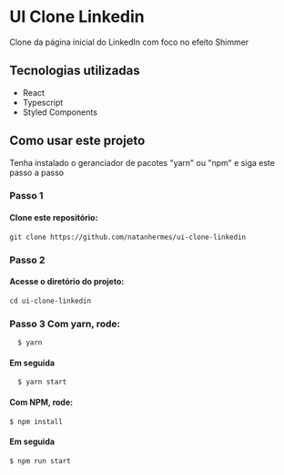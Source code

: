 # UI Clone Linkedin
 Clone da página inicial do LinkedIn com foco no efeito Shimmer

## Tecnologias utilizadas

  - React
  - Typescript
  - Styled Components

## Como usar este projeto

Tenha instalado o geranciador de pacotes "yarn" ou "npm" e siga este passo a passo

### Passo 1

  #### Clone este repositório:
    git clone https://github.com/natanhermes/ui-clone-linkedin

### Passo 2
  #### Acesse o diretório do projeto:
    cd ui-clone-linkedin

### Passo 3 Com yarn, rode:

      $ yarn

#### Em seguida

      $ yarn start

#### Com NPM, rode:

    $ npm install

#### Em seguida

    $ npm run start
